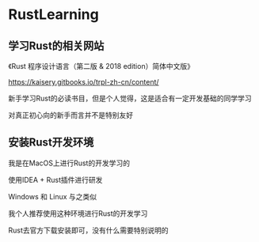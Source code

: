 # RustLearning

## 学习Rust的相关网站

《Rust 程序设计语言（第二版 & 2018 edition）简体中文版》

https://kaisery.gitbooks.io/trpl-zh-cn/content/

新手学习Rust的必读书目，但是个人觉得，这是适合有一定开发基础的同学学习

对真正初心向的新手而言并不是特别友好

## 安装Rust开发环境

我是在MacOS上进行Rust的开发学习的

使用IDEA + Rust插件进行研发

Windows 和 Linux 与之类似

我个人推荐使用这种环境进行Rust的开发学习

Rust去官方下载安装即可，没有什么需要特别说明的



